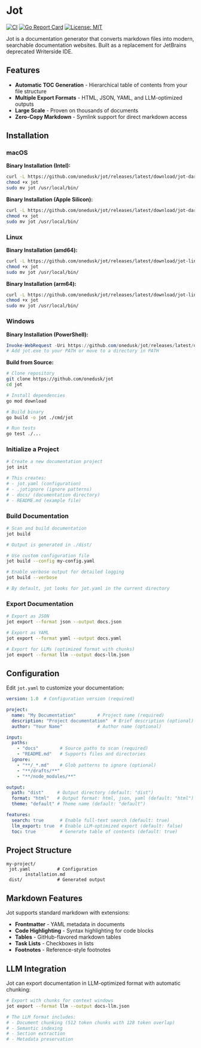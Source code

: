 # Jot

[![CI](https://github.com/onedusk/jot/actions/workflows/ci.yml/badge.svg)](https://github.com/onedusk/jot/actions/workflows/ci.yml)
[![Go Report Card](https://goreportcard.com/badge/github.com/onedusk/jot)](https://goreportcard.com/report/github.com/onedusk/jot)
[![License: MIT](https://img.shields.io/badge/License-MIT-yellow.svg)](https://github.com/onedusk/jot/blob/main/LICENSE)

Jot is a documentation generator that converts markdown files into modern, searchable documentation websites. Built as a replacement for JetBrains deprecated Writerside IDE.

## Features

- **Automatic TOC Generation** - Hierarchical table of contents from your file structure
- **Multiple Export Formats** - HTML, JSON, YAML, and LLM-optimized outputs
- **Large Scale** - Proven on thousands of documents
- **Zero-Copy Markdown** - Symlink support for direct markdown access

## Installation

### macOS

**Binary Installation (Intel):**
```bash
curl -L https://github.com/onedusk/jot/releases/latest/download/jot-darwin-amd64 -o jot
chmod +x jot
sudo mv jot /usr/local/bin/
```

**Binary Installation (Apple Silicon):**
```bash
curl -L https://github.com/onedusk/jot/releases/latest/download/jot-darwin-arm64 -o jot
chmod +x jot
sudo mv jot /usr/local/bin/
```

### Linux

**Binary Installation (amd64):**
```bash
curl -L https://github.com/onedusk/jot/releases/latest/download/jot-linux-amd64 -o jot
chmod +x jot
sudo mv jot /usr/local/bin/
```

**Binary Installation (arm64):**
```bash
curl -L https://github.com/onedusk/jot/releases/latest/download/jot-linux-arm64 -o jot
chmod +x jot
sudo mv jot /usr/local/bin/
```

### Windows

**Binary Installation (PowerShell):**
```powershell
Invoke-WebRequest -Uri https://github.com/onedusk/jot/releases/latest/download/jot-windows-amd64.exe -OutFile jot.exe
# Add jot.exe to your PATH or move to a directory in PATH
```

**Build from Source:**
```bash
# Clone repository
git clone https://github.com/onedusk/jot
cd jot

# Install dependencies
go mod download

# Build binary
go build -o jot ./cmd/jot

# Run tests
go test ./...
```

### Initialize a Project

```bash
# Create a new documentation project
jot init

# This creates:
# - jot.yaml (configuration)
# - .jotignore (ignore patterns)
# - docs/ (documentation directory)
# - README.md (example file)
```

### Build Documentation

```bash
# Scan and build documentation
jot build

# Output is generated in ./dist/

# Use custom configuration file
jot build --config my-config.yaml

# Enable verbose output for detailed logging
jot build --verbose

# By default, jot looks for jot.yaml in the current directory
```

### Export Documentation

```bash
# Export as JSON
jot export --format json --output docs.json

# Export as YAML
jot export --format yaml --output docs.yaml

# Export for LLMs (optimized format with chunks)
jot export --format llm --output docs-llm.json
```

## Configuration

Edit `jot.yaml` to customize your documentation:

```yaml
version: 1.0  # Configuration version (required)

project:
  name: "My Documentation"        # Project name (required)
  description: "Project documentation"  # Brief description (optional)
  author: "Your Name"             # Author name (optional)

input:
  paths:
    - "docs"        # Source paths to scan (required)
    - "README.md"   # Supports files and directories
  ignore:
    - "**/_*.md"    # Glob patterns to ignore (optional)
    - "**/drafts/**"
    - "**/node_modules/**"

output:
  path: "dist"     # Output directory (default: "dist")
  format: "html"   # Output format: html, json, yaml (default: "html")
  theme: "default" # Theme name (default: "default")

features:
  search: true      # Enable full-text search (default: true)
  llm_export: true  # Enable LLM-optimized export (default: false)
  toc: true         # Generate table of contents (default: true)
```

## Project Structure

```
my-project/
 jot.yaml          # Configuration
       installation.md
 dist/             # Generated output
```

## Markdown Features

Jot supports standard markdown with extensions:

- **Frontmatter** - YAML metadata in documents
- **Code Highlighting** - Syntax highlighting for code blocks
- **Tables** - GitHub-flavored markdown tables
- **Task Lists** - Checkboxes in lists
- **Footnotes** - Reference-style footnotes

## LLM Integration

Jot can export documentation in LLM-optimized format with automatic chunking:

```bash
# Export with chunks for context windows
jot export --format llm --output docs-llm.json

# The LLM format includes:
# - Document chunking (512 token chunks with 128 token overlap)
# - Semantic indexing
# - Section extraction
# - Metadata preservation
```
